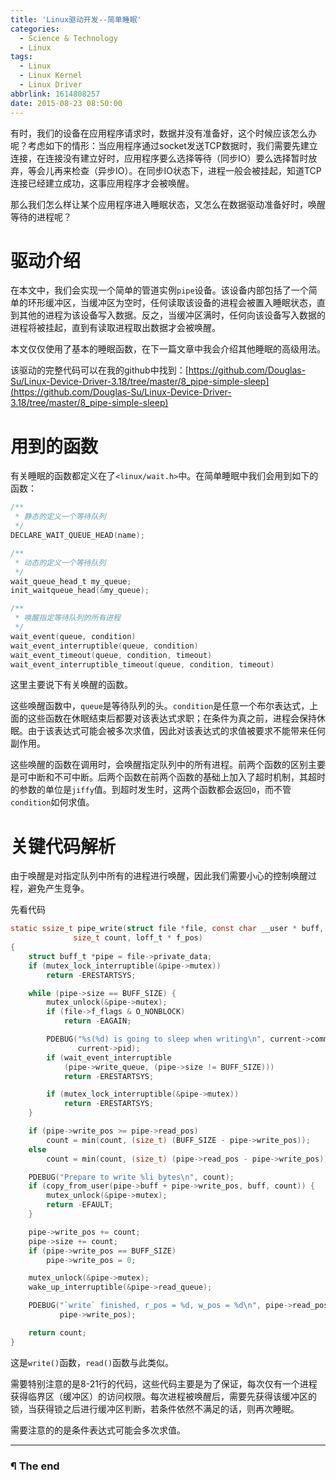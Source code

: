 ```yaml
---
title: 'Linux驱动开发--简单睡眠'
categories:
  - Science & Technology
  - Linux
tags:
  - Linux
  - Linux Kernel
  - Linux Driver
abbrlink: 1614808257
date: 2015-08-23 08:50:00
---
```


有时，我们的设备在应用程序请求时，数据并没有准备好，这个时候应该怎么办呢？考虑如下的情形：当应用程序通过socket发送TCP数据时，我们需要先建立连接，在连接没有建立好时，应用程序要么选择等待（同步IO）要么选择暂时放弃，等会儿再来检查（异步IO）。在同步IO状态下，进程一般会被挂起，知道TCP连接已经建立成功，这事应用程序才会被唤醒。

那么我们怎么样让某个应用程序进入睡眠状态，又怎么在数据驱动准备好时，唤醒等待的进程呢？

<!-- more -->

# 驱动介绍

在本文中，我们会实现一个简单的管道实例`pipe`设备。该设备内部包括了一个简单的环形缓冲区，当缓冲区为空时，任何读取该设备的进程会被置入睡眠状态，直到其他的进程为该设备写入数据。反之，当缓冲区满时，任何向该设备写入数据的进程将被挂起，直到有读取进程取出数据才会被唤醒。

本文仅仅使用了基本的睡眠函数，在下一篇文章中我会介绍其他睡眠的高级用法。

该驱动的完整代码可以在我的github中找到：[https://github.com/Douglas-Su/Linux-Device-Driver-3.18/tree/master/8_pipe-simple-sleep](https://github.com/Douglas-Su/Linux-Device-Driver-3.18/tree/master/8_pipe-simple-sleep)

# 用到的函数

有关睡眠的函数都定义在了`<linux/wait.h>`中。在简单睡眠中我们会用到如下的函数：

```C
/**
 * 静态的定义一个等待队列
 */
DECLARE_WAIT_QUEUE_HEAD(name);

/**
 * 动态的定义一个等待队列
 */
wait_queue_head_t my_queue;
init_waitqueue_head(&my_queue);

/**
 * 唤醒指定等待队列的所有进程
 */
wait_event(queue, condition)
wait_event_interruptible(queue, condition)
wait_event_timeout(queue, condition, timeout)
wait_event_interruptible_timeout(queue, condition, timeout)
```

这里主要说下有关唤醒的函数。

这些唤醒函数中，`queue`是等待队列的头。`condition`是任意一个布尔表达式，上面的这些函数在休眠结束后都要对该表达式求职；在条件为真之前，进程会保持休眠。由于该表达式可能会被多次求值，因此对该表达式的求值被要求不能带来任何副作用。

这些唤醒的函数在调用时，会唤醒指定队列中的所有进程。前两个函数的区别主要是可中断和不可中断。后两个函数在前两个函数的基础上加入了超时机制，其超时的参数的单位是`jiffy`值。到超时发生时，这两个函数都会返回`0`，而不管`condition`如何求值。

# 关键代码解析

由于唤醒是对指定队列中所有的进程进行唤醒，因此我们需要小心的控制唤醒过程，避免产生竞争。

先看代码

```C
static ssize_t pipe_write(struct file *file, const char __user * buff,
              size_t count, loff_t * f_pos)
{
    struct buff_t *pipe = file->private_data;
    if (mutex_lock_interruptible(&pipe->mutex))
        return -ERESTARTSYS;

    while (pipe->size == BUFF_SIZE) {
        mutex_unlock(&pipe->mutex);
        if (file->f_flags & O_NONBLOCK)
            return -EAGAIN;

        PDEBUG("%s(%d) is going to sleep when writing\n", current->comm,
               current->pid);
        if (wait_event_interruptible
            (pipe->write_queue, (pipe->size != BUFF_SIZE)))
            return -ERESTARTSYS;

        if (mutex_lock_interruptible(&pipe->mutex))
            return -ERESTARTSYS;
    }

    if (pipe->write_pos >= pipe->read_pos)
        count = min(count, (size_t) (BUFF_SIZE - pipe->write_pos));
    else
        count = min(count, (size_t) (pipe->read_pos - pipe->write_pos));

    PDEBUG("Prepare to write %li bytes\n", count);
    if (copy_from_user(pipe->buff + pipe->write_pos, buff, count)) {
        mutex_unlock(&pipe->mutex);
        return -EFAULT;
    }

    pipe->write_pos += count;
    pipe->size += count;
    if (pipe->write_pos == BUFF_SIZE)
        pipe->write_pos = 0;

    mutex_unlock(&pipe->mutex);
    wake_up_interruptible(&pipe->read_queue);

    PDEBUG("`write` finished, r_pos = %d, w_pos = %d\n", pipe->read_pos,
           pipe->write_pos);

    return count;
}
```

这是`write()`函数，`read()`函数与此类似。

需要特别注意的是8-21行的代码，这些代码主要是为了保证，每次仅有一个进程获得临界区（缓冲区）的访问权限。每次进程被唤醒后，需要先获得该缓冲区的锁，当获得锁之后进行缓冲区判断，若条件依然不满足的话，则再次睡眠。

需要注意的的是条件表达式可能会多次求值。

---

### ¶ The end
